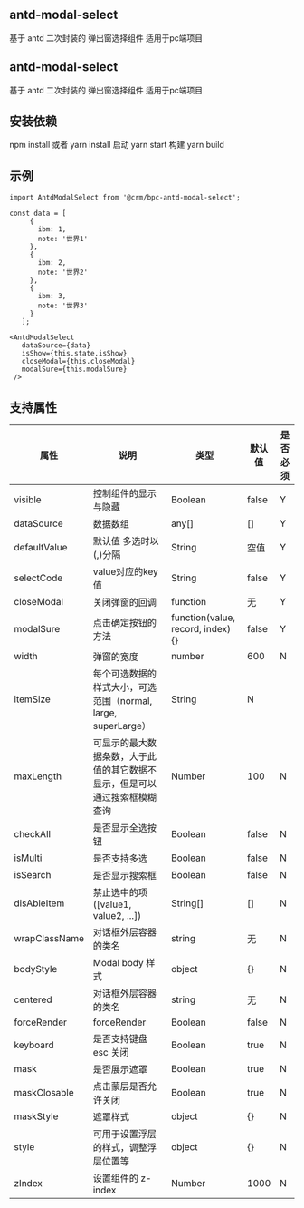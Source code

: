 ## antd-modal-select
基于 antd 二次封装的 弹出窗选择组件 适用于pc端项目

## antd-modal-select
基于 antd 二次封装的 弹出窗选择组件 适用于pc端项目

## 安装依赖
npm install 或者 yarn install
启动 yarn start
构建 yarn build

## 示例
 ```
 import AntdModalSelect from '@crm/bpc-antd-modal-select';
 
 const data = [
      {
        ibm: 1,
        note: '世界1'
      },
      {
        ibm: 2,
        note: '世界2'
      },
      {
        ibm: 3,
        note: '世界3'
      }
    ];

 <AntdModalSelect 
    dataSource={data} 
    isShow={this.state.isShow} 
    closeModal={this.closeModal} 
    modalSure={this.modalSure}
  />
 ```
## 支持属性

属性 | 说明 | 类型 | 默认值 | 是否必须
-|-|-|-|-
visible | 控制组件的显示与隐藏 | Boolean | false | Y
dataSource | 数据数组 | any[] |  [] | Y
defaultValue | 默认值 多选时以(,)分隔 | String | 空值 | Y 
selectCode | value对应的key值 | String | false | Y
closeModal | 关闭弹窗的回调 | function | 无 | Y
modalSure | 点击确定按钮的方法 | function(value, record, index) {} | false | Y
width | 弹窗的宽度 | number | 600 | N
itemSize | 每个可选数据的样式大小，可选范围（normal, large, superLarge） | String |  N
maxLength | 可显示的最大数据条数，大于此值的其它数据不显示，但是可以通过搜索框模糊查询 | Number | 100 | N
checkAll | 是否显示全选按钮 | Boolean | false | N
isMulti | 是否支持多选 | Boolean | false | N
isSearch | 是否显示搜索框 | Boolean | false | N
disAbleItem | 禁止选中的项([value1, value2, ...]) | String[] | [] | N
wrapClassName | 对话框外层容器的类名 | string | 无 | N
bodyStyle | Modal body 样式 | object | {} | N
centered | 对话框外层容器的类名 | string | 无 | N
forceRender | forceRender | Boolean | false | N
keyboard | 是否支持键盘 esc 关闭 | Boolean | true | N
mask | 是否展示遮罩 | Boolean | true | N
maskClosable | 点击蒙层是否允许关闭 | Boolean | true | N
maskStyle | 遮罩样式 | object | {} | N
style | 可用于设置浮层的样式，调整浮层位置等 | object | {} | N
zIndex | 设置组件的 z-index | Number | 1000 | N
